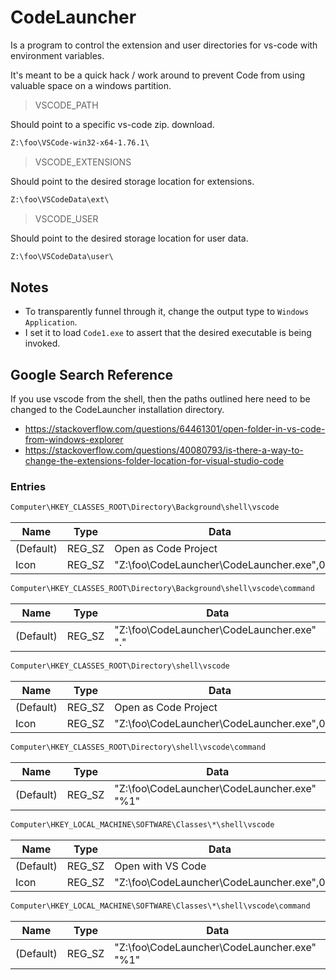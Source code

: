 # CodeLauncher

Is a program to control the extension and user directories for vs-code with
environment variables.  

It's meant to be a quick hack / work around to prevent Code from using valuable space on a windows partition.

> VSCODE_PATH

Should point to a specific vs-code zip. download.

```.txt
Z:\foo\VSCode-win32-x64-1.76.1\
```

> VSCODE_EXTENSIONS

Should point to the desired storage location for extensions.

```.txt
Z:\foo\VSCodeData\ext\
```

> VSCODE_USER

Should point to the desired storage location for user data.

```.txt
Z:\foo\VSCodeData\user\
```

## Notes

+ To transparently funnel through it, change the output type to `Windows Application`.
+ I set it to load `Code1.exe` to assert that the desired executable is being invoked.

## Google Search Reference

If you use vscode from the shell, then the paths outlined here need to be changed to the CodeLauncher installation directory.

+ <https://stackoverflow.com/questions/64461301/open-folder-in-vs-code-from-windows-explorer>
+ <https://stackoverflow.com/questions/40080793/is-there-a-way-to-change-the-extensions-folder-location-for-visual-studio-code>

### Entries

```.txt
Computer\HKEY_CLASSES_ROOT\Directory\Background\shell\vscode
```

| Name      | Type   | Data                                     |
| --------- | ------ | ---------------------------------------- |
| (Default) | REG_SZ | Open as Code Project                     |
| Icon      | REG_SZ | "Z:\foo\CodeLauncher\CodeLauncher.exe",0 |

```.txt
Computer\HKEY_CLASSES_ROOT\Directory\Background\shell\vscode\command
```

| Name      | Type   | Data                                       |
| --------- | ------ | ------------------------------------------ |
| (Default) | REG_SZ | "Z:\foo\CodeLauncher\CodeLauncher.exe" "." |

```.txt
Computer\HKEY_CLASSES_ROOT\Directory\shell\vscode
```

| Name      | Type   | Data                                     |
| --------- | ------ | ---------------------------------------- |
| (Default) | REG_SZ | Open as Code Project                     |
| Icon      | REG_SZ | "Z:\foo\CodeLauncher\CodeLauncher.exe",0 |

```.txt
Computer\HKEY_CLASSES_ROOT\Directory\shell\vscode\command
```

| Name      | Type   | Data                                        |
| --------- | ------ | ------------------------------------------- |
| (Default) | REG_SZ | "Z:\foo\CodeLauncher\CodeLauncher.exe" "%1" |

```.txt
Computer\HKEY_LOCAL_MACHINE\SOFTWARE\Classes\*\shell\vscode
```

| Name      | Type   | Data                                     |
| --------- | ------ | ---------------------------------------- |
| (Default) | REG_SZ | Open with VS Code                        |
| Icon      | REG_SZ | "Z:\foo\CodeLauncher\CodeLauncher.exe",0 |

```.txt
Computer\HKEY_LOCAL_MACHINE\SOFTWARE\Classes\*\shell\vscode\command
```

| Name      | Type   | Data                                        |
| --------- | ------ | ------------------------------------------- |
| (Default) | REG_SZ | "Z:\foo\CodeLauncher\CodeLauncher.exe" "%1" |
